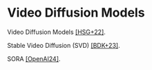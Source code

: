 # Video Diffusion Models

Video Diffusion Models [[HSG+22]][1].

Stable Video Diffusion (SVD) [[BDK+23]][2].

SORA [[OpenAI24]][3].

[1]: <https://arxiv.org/abs/2204.03458> "[HSG+22] Video Diffusion Models"
[2]: <https://arxiv.org/abs/2311.15127> "[BDK+23] Stable Video Diffusion: Scaling Latent Video Diffusion Models to Large Datasets"
[3]: <https://openai.com/index/video-generation-models-as-world-simulators/> "[OpenAI24] Video generation models as world simulators"